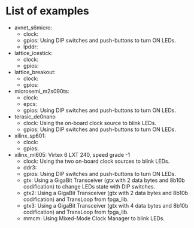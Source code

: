 # List of examples

* avnet_s6micro:
  * clock:
  * gpios: Using DIP switches and push-buttons to turn ON LEDs.
  * lpddr:
* lattice_icestick:
  * clock:
  * gpios:
* lattice_breakout:
  * clock:
  * gpios:
* microsemi_m2s090ts:
  * clock:
  * epcs:
  * gpios: Using DIP switches and push-buttons to turn ON LEDs.
* terasic_de0nano
  * clock: Using the on-board clock source to blink LEDs.
  * gpios: Using DIP switches and push-buttons to turn ON LEDs.
* xilinx_sp601:
  * clock:
  * gpios:
* xilinx_ml605: Virtex 6 LXT 240, speed grade -1
  * clock: Using the two on-board clock sources to blink LEDs.
  * ddr3:
  * gpios: Using DIP switches and push-buttons to turn ON LEDs.
  * gtx:   Using a GigaBit Transceiver (gtx with 2 data bytes and 8b10b codification) to change LEDs state with DIP switches.
  * gtx2:  Using a GigaBit Transceiver (gtx with 2 data bytes and 8b10b codification) and TransLoop from fpga_lib.
  * gtx3:  Using a GigaBit Transceiver (gtx with 4 data bytes and 8b10b codification) and TransLoop from fpga_lib.
  * mmcm:  Using Mixed-Mode Clock Manager to blink LEDs.
